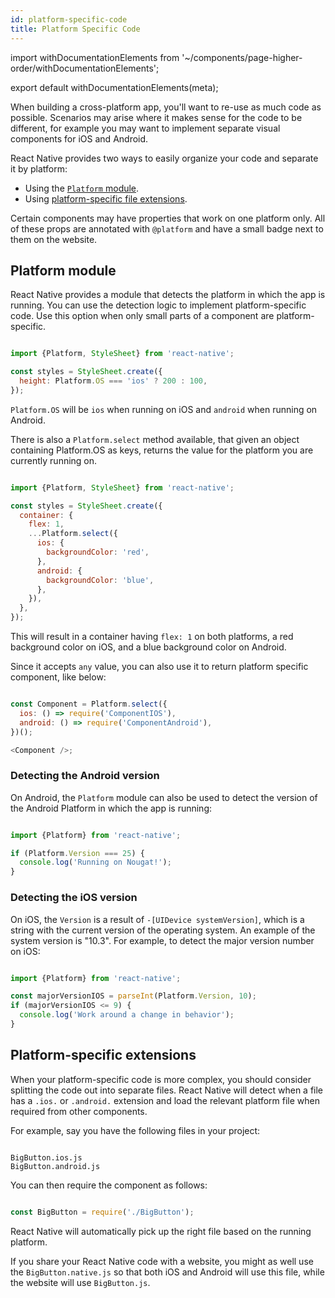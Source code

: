```yaml
---
id: platform-specific-code
title: Platform Specific Code
---
```


import withDocumentationElements from '~/components/page-higher-order/withDocumentationElements';

export default withDocumentationElements(meta);

When building a cross-platform app, you'll want to re-use as much code as possible. Scenarios may arise where it makes sense for the code to be different, for example you may want to implement separate visual components for iOS and Android.

React Native provides two ways to easily organize your code and separate it by platform:

* Using the [`Platform` module](../platform-specific-code/#platform-module).
* Using [platform-specific file extensions](../platform-specific-code/#platform-specific-extensions).

Certain components may have properties that work on one platform only. All of these props are annotated with `@platform` and have a small badge next to them on the website.

## Platform module

React Native provides a module that detects the platform in which the app is running. You can use the detection logic to implement platform-specific code. Use this option when only small parts of a component are platform-specific.


```javascript

import {Platform, StyleSheet} from 'react-native';

const styles = StyleSheet.create({
  height: Platform.OS === 'ios' ? 200 : 100,
});

```


`Platform.OS` will be `ios` when running on iOS and `android` when running on Android.

There is also a `Platform.select` method available, that given an object containing Platform.OS as keys, returns the value for the platform you are currently running on.


```javascript

import {Platform, StyleSheet} from 'react-native';

const styles = StyleSheet.create({
  container: {
    flex: 1,
    ...Platform.select({
      ios: {
        backgroundColor: 'red',
      },
      android: {
        backgroundColor: 'blue',
      },
    }),
  },
});

```


This will result in a container having `flex: 1` on both platforms, a red background color on iOS, and a blue background color on Android.

Since it accepts `any` value, you can also use it to return platform specific component, like below:


```javascript

const Component = Platform.select({
  ios: () => require('ComponentIOS'),
  android: () => require('ComponentAndroid'),
})();

<Component />;

```


### Detecting the Android version

On Android, the `Platform` module can also be used to detect the version of the Android Platform in which the app is running:


```javascript

import {Platform} from 'react-native';

if (Platform.Version === 25) {
  console.log('Running on Nougat!');
}

```


### Detecting the iOS version

On iOS, the `Version` is a result of `-[UIDevice systemVersion]`, which is a string with the current version of the operating system. An example of the system version is "10.3". For example, to detect the major version number on iOS:


```javascript

import {Platform} from 'react-native';

const majorVersionIOS = parseInt(Platform.Version, 10);
if (majorVersionIOS <= 9) {
  console.log('Work around a change in behavior');
}

```


## Platform-specific extensions

When your platform-specific code is more complex, you should consider splitting the code out into separate files. React Native will detect when a file has a `.ios.` or `.android.` extension and load the relevant platform file when required from other components.

For example, say you have the following files in your project:


```shell

BigButton.ios.js
BigButton.android.js

```


You can then require the component as follows:


```javascript

const BigButton = require('./BigButton');

```


React Native will automatically pick up the right file based on the running platform.

If you share your React Native code with a website, you might as well use the `BigButton.native.js` so that both iOS and Android will use this file, while the website will use `BigButton.js`.

